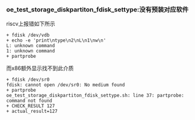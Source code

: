 ### oe_test_storage_diskpartiton_fdisk_settype:没有预装对应软件

riscv上报错如下所示

```
+ fdisk /dev/vdb
+ echo -e 'print\ntype\n2\nL\n1\nw\n'
L: unknown command
1: unknown command
+ partprobe
```

而x86额外显示找不到此介质

```
+ fdisk /dev/sr0
fdisk: cannot open /dev/sr0: No medium found
+ partprobe
oe_test_storage_diskpartiton_fdisk_settype.sh: line 37: partprobe: command not found
+ CHECK_RESULT 127
+ actual_result=127
```

